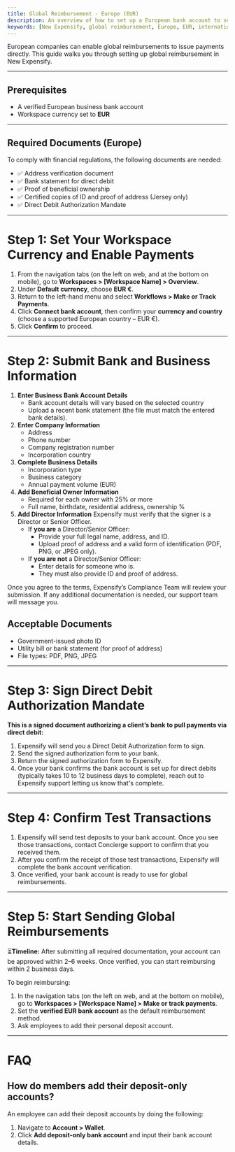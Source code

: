 ```yaml
---
title: Global Reimbursement - Europe (EUR)
description: An overview of how to set up a European bank account to send global reimbursements.
keywords: [New Expensify, global reimbursement, Europe, EUR, international payments]
---
```


<div id="new-expensify" markdown="1">

European companies can enable global reimbursements to issue payments directly. This guide walks you through setting up global reimbursement in New Expensify.

---

## Prerequisites

* A verified European business bank account
* Workspace currency set to **EUR**

---

## Required Documents (Europe)

To comply with financial regulations, the following documents are needed:
* ✅ Address verification document
* ✅ Bank statement for direct debit
* ✅ Proof of beneficial ownership
* ✅ Certified copies of ID and proof of address (Jersey only)
* ✅ Direct Debit Authorization Mandate

---

# Step 1: Set Your Workspace Currency and Enable Payments

1. From the navigation tabs (on the left on web, and at the bottom on mobile), go to **Workspaces > [Workspace Name] > Overview**.
2. Under **Default currency**, choose **EUR €**.
3. Return to the left-hand menu and select **Workflows > Make or Track Payments**.
4. Click **Connect bank account**, then confirm your **currency and country** (choose a supported European country – EUR €).
5. Click **Confirm** to proceed.

---

# Step 2: Submit Bank and Business Information

1. **Enter Business Bank Account Details**
   * Bank account details will vary based on the selected country
   * Upload a recent bank statement (the file must match the entered bank details).
2. **Enter Company Information**
   * Address
   * Phone number
   * Company registration number
   * Incorporation country
3. **Complete Business Details**
   * Incorporation type
   * Business category
   * Annual payment volume (EUR)
4. **Add Beneficial Owner Information**
   * Required for each owner with 25% or more
   * Full name, birthdate, residential address, ownership %
5. **Add Director Information** Expensify must verify that the signer is a Director or Senior Officer.
   - If **you are** a Director/Senior Officer:
     - Provide your full legal name, address, and ID.
     - Upload proof of address and a valid form of identification (PDF, PNG, or JPEG only).
   - If **you are not** a Director/Senior Officer:
     - Enter details for someone who is.
     - They must also provide ID and proof of address.

Once you agree to the terms, Expensify’s Compliance Team will review your submission. If any additional documentation is needed, our support team will message you.

## Acceptable Documents

* Government-issued photo ID
* Utility bill or bank statement (for proof of address)
* File types: PDF, PNG, JPEG

---

# Step 3: Sign Direct Debit Authorization Mandate

**This is a signed document authorizing a client’s bank to pull payments via direct debit:**

1. Expensify will send you a Direct Debit Authorization form to sign.
2. Send the signed authorization form to your bank.
3. Return the signed authorization form to Expensify.
4. Once your bank confirms the bank account is set up for direct debits (typically takes 10 to 12 business days to complete), reach out to Expensify support letting us know that's complete.

---

# Step 4: Confirm Test Transactions

1. Expensify will send test deposits to your bank account. Once you see those transactions, contact Concierge support to confirm that you received them.
2. After you confirm the receipt of those test transactions, Expensify will complete the bank account verification.
3. Once verified, your bank account is ready to use for global reimbursements.

---

# Step 5: Start Sending Global Reimbursements

⏳**Timeline:** After submitting all required documentation, your account can be approved within 2–6 weeks. Once verified, you can start reimbursing within 2 business days.

To begin reimbursing:
1. In the navigation tabs (on the left on web, and at the bottom on mobile), go to **Workspaces > [Workspace Name] > Make or track payments**.
2. Set the **verified EUR bank account** as the default reimbursement method.
3. Ask employees to add their personal deposit account.

---

# FAQ

## How do members add their deposit-only accounts?

An employee can add their deposit accounts by doing the following:

1. Navigate to **Account > Wallet**.
2. Click **Add deposit-only bank account** and input their bank account details.

</div>
